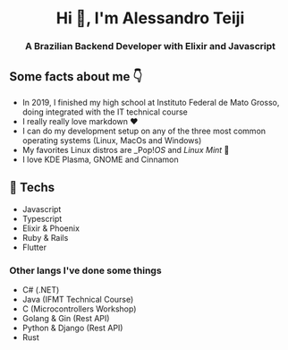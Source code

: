 <h1 align="center">Hi 👋, I'm Alessandro Teiji</h1>
<h3 align="center">A Brazilian Backend Developer with Elixir and Javascript</h3>

## Some facts about me 👇

- In 2019, I finished my high school at Instituto Federal de Mato Grosso, doing integrated with the IT technical course   
- I really really love markdown ❤️
- I can do my development setup on any of the three most common operating systems (Linux, MacOs and Windows)
- My favorites Linux distros are _Pop!_OS_ and _Linux Mint_ 💚
- I love KDE Plasma, GNOME and Cinnamon

## 🔭 Techs
- Javascript
- Typescript 
- Elixir & Phoenix
- Ruby & Rails
- Flutter

### Other langs I've done some things
- C# (.NET) 
- Java (IFMT Technical Course) 
- C (Microcontrollers Workshop)
- Golang & Gin (Rest API)
- Python & Django (Rest API)
- Rust

